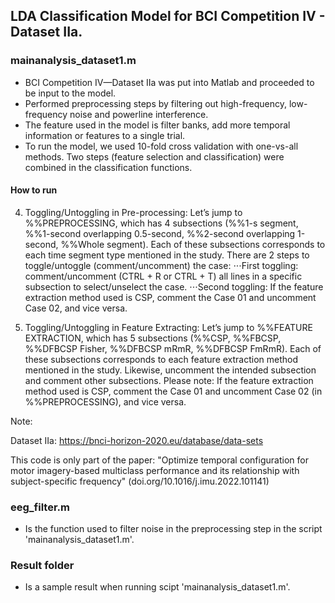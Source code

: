## LDA Classification Model for BCI Competition IV - Dataset IIa.
### mainanalysis_dataset1.m
- BCI Competition IV—Dataset IIa was put into Matlab and proceeded to be input to the model.
- Performed preprocessing steps by filtering out high-frequency, low-frequency noise and powerline interference.
- The feature used in the model is filter banks, add more temporal information or features to a single trial.
- To run the model, we used 10-fold cross validation with one-vs-all methods. Two steps (feature selection and classification) were combined in the classification functions.

 #### How to run
4.	Toggling/Untoggling in Pre-processing: Let’s jump to %%PREPROCESSING, which has 4 subsections (%%1-s segment, %%1-second overlapping 0.5-second, %%2-second overlapping 1-second, %%Whole segment). Each of these subsections corresponds to each time segment type mentioned in the study. There are 2 steps to toggle/untoggle (comment/uncomment) the case:
⋅⋅⋅First toggling: comment/uncomment (CTRL + R or CTRL + T) all lines in a specific subsection to select/unselect the case.
⋅⋅⋅Second toggling: If the feature extraction method used is CSP, comment the Case 01 and uncomment Case 02, and vice versa.

5.	Toggling/Untoggling in Feature Extracting: Let’s jump to %%FEATURE EXTRACTION, which has 5 subsections (%%CSP, %%FBCSP, %%DFBCSP Fisher, %%DFBCSP mRmR, %%DFBCSP FmRmR). Each of these subsections corresponds to each feature extraction method mentioned in the study. Likewise, uncomment the intended subsection and comment other subsections. Please note: If the feature extraction method used is CSP, comment the Case 01 and uncomment Case 02 (in %%PREPROCESSING), and vice versa.


Note: 
  
  Dataset IIa: https://bnci-horizon-2020.eu/database/data-sets

This code is only part of the paper: "Optimize temporal configuration for motor imagery-based multiclass performance and its relationship with subject-specific frequency" (doi.org/10.1016/j.imu.2022.101141)

### eeg_filter.m
- Is the function used to filter noise in the preprocessing step in the script 'mainanalysis_dataset1.m'.

### Result folder
- Is a sample result when running scipt 'mainanalysis_dataset1.m'.
